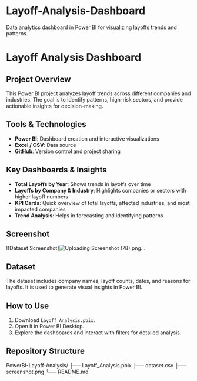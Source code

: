 # Layoff-Analysis-Dashboard
Data analytics dashboard in Power BI for visualizing layoffs trends and patterns.
# Layoff Analysis Dashboard

## Project Overview
This Power BI project analyzes layoff trends across different companies and industries. The goal is to identify patterns, high-risk sectors, and provide actionable insights for decision-making.

## Tools & Technologies
- **Power BI**: Dashboard creation and interactive visualizations  
- **Excel / CSV**: Data source  
- **GitHub**: Version control and project sharing  

## Key Dashboards & Insights
- **Total Layoffs by Year**: Shows trends in layoffs over time  
- **Layoffs by Company & Industry**: Highlights companies or sectors with higher layoff numbers  
- **KPI Cards**: Quick overview of total layoffs, affected industries, and most impacted companies  
- **Trend Analysis**: Helps in forecasting and identifying patterns  

## Screenshot
![Dataset Screenshot]![Uploading Screenshot (78).png…]()


## Dataset
The dataset includes company names, layoff counts, dates, and reasons for layoffs. It is used to generate visual insights in Power BI.  

## How to Use
1. Download `Layoff_Analysis.pbix`.  
2. Open it in Power BI Desktop.  
3. Explore the dashboards and interact with filters for detailed analysis.

## Repository Structure
PowerBI-Layoff-Analysis/
├── Layoff_Analysis.pbix
├── dataset.csv
├── screenshot.png
└── README.md



